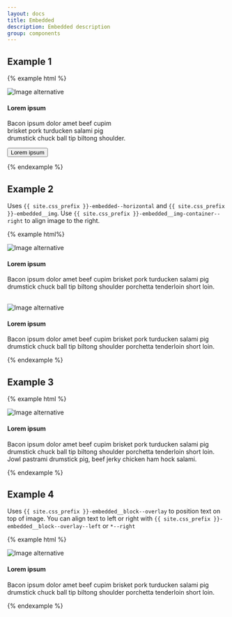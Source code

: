 ```yaml
--- 
layout: docs 
title: Embedded 
description: Embedded description 
group: components 
--- 
```

## Example 1 ## 

{% example html %}

<div class="{{ site.css_prefix }}-embedded" style="width:20em">
   <div class="{{ site.css_prefix }}-embedded__img-container">
      <img class="{{ site.css_prefix }}-embedded__img" alt="Image alternative" src="https://placehold.it/640x480.png">
   </div>
   <div class="{{ site.css_prefix }}-embedded__block">
      <h4 class="{{ site.css_prefix }}-text">Lorem ipsum</h4>
      <p class="{{ site.css_prefix }}-text {{ site.css_prefix }}-text--muted {{ site.css_prefix }}-embedded__text">Bacon ipsum dolor amet beef cupim brisket pork turducken salami pig drumstick chuck ball tip biltong shoulder.</p>
      <button type="button" class="{{ site.css_prefix }}-button {{ site.css_prefix }}-button--primary">Lorem ipsum</button>
   </div>
</div>

{% endexample %} 

## Example 2 ##

Uses `{{ site.css_prefix }}-embedded--horizontal` and `{{ site.css_prefix }}-embedded__img`.
Use `{{ site.css_prefix }}-embedded__img-container--right` to align image to the right. 

{% example html%}

<div class="{{ site.css_prefix }}-embedded {{ site.css_prefix }}-embedded--horizontal">
   <div class="{{ site.css_prefix }}-embedded__img-container">
      <img class="{{ site.css_prefix }}-embedded__img" alt="Image alternative" src="https://placehold.it/270x180.png">
   </div>
   <div class="{{ site.css_prefix }}-embedded__block">
      <h4 class="{{ site.css_prefix }}-text {{ site.css_prefix }}-embedded__title">Lorem ipsum</h4>
      <p class="{{ site.css_prefix }}-embedded__text {{ site.css_prefix }}-text {{ site.css_prefix }}-text--muted">Bacon ipsum dolor amet beef cupim brisket pork turducken salami pig drumstick chuck ball tip biltong shoulder porchetta tenderloin short loin.</p>
   </div>
</div>

<br />

<div class="{{ site.css_prefix }}-embedded {{ site.css_prefix }}-embedded--horizontal">
   <div class="{{ site.css_prefix }}-embedded__img-container {{ site.css_prefix }}-embedded__img-container--right">
      <img class="{{ site.css_prefix }}-embedded__img" alt="Image alternative"
         src="https://placehold.it/270x180.png">
   </div>
   <div class="{{ site.css_prefix }}-embedded__block">
      <h4 class="{{ site.css_prefix }}-text {{ site.css_prefix }}-embedded__title">Lorem ipsum</h4>
      <p class="{{ site.css_prefix }}-embedded__text {{ site.css_prefix }}-text {{ site.css_prefix }}-text--muted">Bacon ipsum dolor amet beef cupim brisket pork turducken salami pig drumstick chuck ball tip biltong shoulder porchetta tenderloin short loin.</p>
   </div>
</div>

{% endexample %} 

## Example 3 ## 

{% example html %}

<div class="{{ site.css_prefix }}-embedded">
   <div class="{{ site.css_prefix }}-embedded__img-container">
      <img class="{{ site.css_prefix }}-embedded__img" alt="Image alternative" src="https://placehold.it/769x180.png">
   </div>
   <div class="{{ site.css_prefix }}-embedded__block">
      <h4 class="{{ site.css_prefix }}-text">Lorem ipsum</h4>
      <p class="{{ site.css_prefix }}-embedded__text {{ site.css_prefix }}-text {{ site.css_prefix }}-text--muted">Bacon ipsum dolor amet beef cupim brisket pork turducken salami pig drumstick chuck ball tip biltong shoulder porchetta tenderloin short loin. Jowl pastrami drumstick pig, beef jerky chicken ham hock salami.</p>
   </div>
</div>

{% endexample %}

## Example 4 ## 

Uses `{{ site.css_prefix }}-embedded__block--overlay` to position text on top of image.
You can align text to left or right with `{{ site.css_prefix }}-embedded__block--overlay--left` or `*--right` 

{% example html %}

<div class="{{ site.css_prefix }}-embedded {{ site.css_prefix }}-embedded--cover">
   <div class="{{ site.css_prefix }}-embedded__img-container">
      <img class="{{ site.css_prefix }}-embedded__img" alt="Image alternative" src="https://placehold.it/769x180.png">
   </div>
   <div class="{{ site.css_prefix }}-embedded__block--overlay">
      <h4 class="{{ site.css_prefix }}-text {{ site.css_prefix }}-embedded__title">Lorem ipsum</h4>
      <p class="{{ site.css_prefix }}-text {{ site.css_prefix }}-text--muted {{ site.css_prefix }}-embedded__text">Bacon ipsum dolor amet beef cupim brisket pork turducken salami pig drumstick chuck ball tip biltong shoulder porchetta tenderloin short loin.</p>
   </div>
</div>

{% endexample %}

